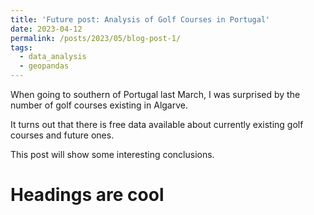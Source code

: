 ```yaml
---
title: 'Future post: Analysis of Golf Courses in Portugal'
date: 2023-04-12
permalink: /posts/2023/05/blog-post-1/
tags:
  - data_analysis
  - geopandas
---
```


When going to southern of Portugal last March, I was surprised by the number of golf courses existing in Algarve.

It turns out that there is free data available about currently existing golf courses and future ones.

<!--- This post will show up by default. To disable scheduling of future posts, edit `config.yml` and set `future: false`. -->


This post will show some interesting conclusions.

Headings are cool
======

